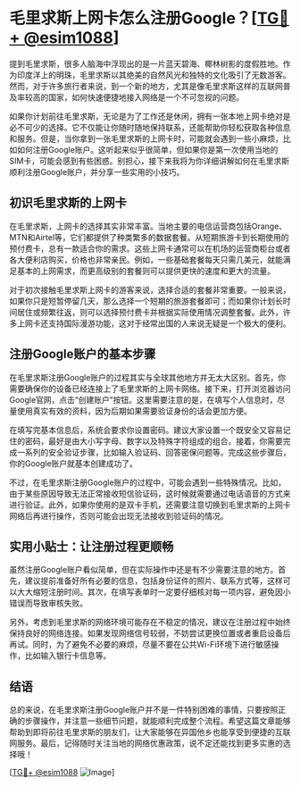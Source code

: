 # 毛里求斯上网卡怎么注册Google？[[TG💪+ @esim1088](https://t.me/s/esim1088)]

提到毛里求斯，很多人脑海中浮现出的是一片蓝天碧海、椰林树影的度假胜地。作为印度洋上的明珠，毛里求斯以其绝美的自然风光和独特的文化吸引了无数游客。然而，对于许多旅行者来说，到一个新的地方，尤其是像毛里求斯这样的互联网普及率较高的国家，如何快速便捷地接入网络是一个不可忽视的问题。

如果你计划前往毛里求斯，无论是为了工作还是休闲，拥有一张本地上网卡绝对是必不可少的选择。它不仅能让你随时随地保持联系，还能帮助你轻松获取各种信息和服务。但是，当你拿到一张毛里求斯的上网卡时，可能就会遇到一些小麻烦，比如如何注册Google账户。这听起来似乎很简单，但如果你是第一次使用当地的SIM卡，可能会感到有些困惑。别担心，接下来我将为你详细讲解如何在毛里求斯顺利注册Google账户，并分享一些实用的小技巧。

## 初识毛里求斯的上网卡

在毛里求斯，上网卡的选择其实非常丰富。当地主要的电信运营商包括Orange、MTN和Airtel等，它们都提供了种类繁多的数据套餐。从短期旅游卡到长期使用的预付费卡，总有一款适合你的需求。这些上网卡通常可以在机场的运营商柜台或者各大便利店购买，价格也非常亲民。例如，一些基础套餐每天只需几美元，就能满足基本的上网需求，而更高级别的套餐则可以提供更快的速度和更大的流量。

对于初次接触毛里求斯上网卡的游客来说，选择合适的套餐非常重要。一般来说，如果你只是短暂停留几天，那么选择一个短期的旅游套餐即可；而如果你计划长时间居住或频繁往返，则可以选择预付费卡并根据实际使用情况调整套餐。此外，许多上网卡还支持国际漫游功能，这对于经常出国的人来说无疑是一个极大的便利。

## 注册Google账户的基本步骤

在毛里求斯注册Google账户的过程其实与全球其他地方并无太大区别。首先，你需要确保你的设备已经连接上了毛里求斯的上网卡网络。接下来，打开浏览器访问Google官网，点击“创建账户”按钮。这里需要注意的是，在填写个人信息时，尽量使用真实有效的资料，因为后期如果需要验证身份的话会更加方便。

在填写完基本信息后，系统会要求你设置密码。建议大家设置一个既安全又容易记住的密码，最好是由大小写字母、数字以及特殊字符组成的组合。接着，你需要完成一系列的安全验证步骤，比如输入验证码、回答密保问题等。完成这些步骤后，你的Google账户就基本创建成功了。

不过，在毛里求斯注册Google账户的过程中，可能会遇到一些特殊情况。比如，由于某些原因导致无法正常接收短信验证码，这时候就需要通过电话语音的方式来进行验证。此外，如果你使用的是双卡手机，还需要注意切换到毛里求斯的上网卡网络后再进行操作，否则可能会出现无法接收到验证码的情况。

## 实用小贴士：让注册过程更顺畅

虽然注册Google账户看似简单，但在实际操作中还是有不少需要注意的地方。首先，建议提前准备好所有必要的信息，包括身份证件的照片、联系方式等，这样可以大大缩短注册时间。其次，在填写表单时一定要仔细核对每一项内容，避免因小错误而导致审核失败。

另外，考虑到毛里求斯的网络环境可能存在不稳定的情况，建议在注册过程中始终保持良好的网络连接。如果发现网络信号较弱，不妨尝试更换位置或者重启设备后再试。同时，为了避免不必要的麻烦，尽量不要在公共Wi-Fi环境下进行敏感操作，比如输入银行卡信息等。

## 结语

总的来说，在毛里求斯注册Google账户并不是一件特别困难的事情，只要按照正确的步骤操作，并注意一些细节问题，就能顺利完成整个流程。希望这篇文章能够帮助到即将前往毛里求斯的朋友们，让大家能够在异国他乡也能享受到便捷的互联网服务。最后，记得随时关注当地的网络优惠政策，说不定还能找到更多实惠的选择哦！

[[TG💪+ @esim1088](https://t.me/s/esim1088) ![Image](https://i.postimg.cc/4NQfJmqS/Snipaste-2025-05-13-00-14-12.png)]